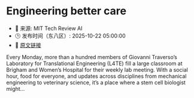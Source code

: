 # Engineering better care
- 📅 来源: MIT Tech Review AI
- 🕒 发布时间（东八区）: 2025-10-22 05:00:00
- 🔗 [原文链接](https://www.technologyreview.com/2025/10/21/1124712/engineering-better-care/)

Every Monday, more than a hundred members of Giovanni Traverso’s Laboratory for Translational Engineering (L4TE) fill a large classroom at Brigham and Women’s Hospital for their weekly lab meeting. With a social hour, food for everyone, and updates across disciplines from mechanical engineering to veterinary science, it’s a place where a stem cell biologist might&#8230;
